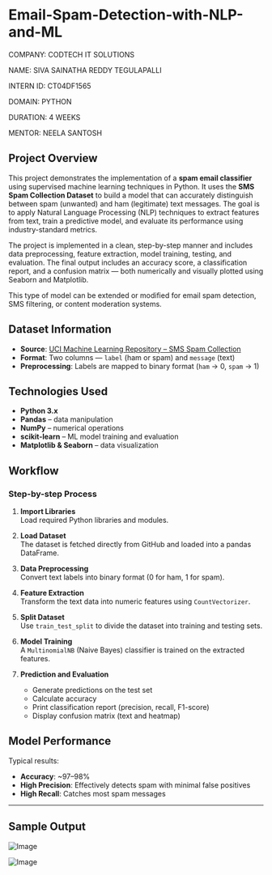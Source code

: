 # Email-Spam-Detection-with-NLP-and-ML
COMPANY: CODTECH IT SOLUTIONS

NAME: SIVA SAINATHA REDDY TEGULAPALLI

INTERN ID: CT04DF1565

DOMAIN: PYTHON

DURATION: 4 WEEKS

MENTOR: NEELA SANTOSH

## Project Overview

This project demonstrates the implementation of a **spam email classifier** using supervised machine learning techniques in Python. It uses the **SMS Spam Collection Dataset** to build a model that can accurately distinguish between spam (unwanted) and ham (legitimate) text messages. The goal is to apply Natural Language Processing (NLP) techniques to extract features from text, train a predictive model, and evaluate its performance using industry-standard metrics.

The project is implemented in a clean, step-by-step manner and includes data preprocessing, feature extraction, model training, testing, and evaluation. The final output includes an accuracy score, a classification report, and a confusion matrix — both numerically and visually plotted using Seaborn and Matplotlib.

This type of model can be extended or modified for email spam detection, SMS filtering, or content moderation systems.

## Dataset Information

- **Source**: [UCI Machine Learning Repository – SMS Spam Collection](https://archive.ics.uci.edu/ml/datasets/sms+spam+collection)
- **Format**: Two columns — `label` (ham or spam) and `message` (text)
- **Preprocessing**: Labels are mapped to binary format (`ham` → 0, `spam` → 1)

## Technologies Used

- **Python 3.x**
- **Pandas** – data manipulation
- **NumPy** – numerical operations
- **scikit-learn** – ML model training and evaluation
- **Matplotlib & Seaborn** – data visualization

## Workflow

### Step-by-step Process

1. **Import Libraries**  
   Load required Python libraries and modules.

2. **Load Dataset**  
   The dataset is fetched directly from GitHub and loaded into a pandas DataFrame.

3. **Data Preprocessing**  
   Convert text labels into binary format (0 for ham, 1 for spam).

4. **Feature Extraction**  
   Transform the text data into numeric features using `CountVectorizer`.

5. **Split Dataset**  
   Use `train_test_split` to divide the dataset into training and testing sets.

6. **Model Training**  
   A `MultinomialNB` (Naive Bayes) classifier is trained on the extracted features.

7. **Prediction and Evaluation**  
   - Generate predictions on the test set
   - Calculate accuracy
   - Print classification report (precision, recall, F1-score)
   - Display confusion matrix (text and heatmap)


## Model Performance

Typical results:
- **Accuracy**: ~97–98%
- **High Precision**: Effectively detects spam with minimal false positives
- **High Recall**: Catches most spam messages

---

## Sample Output
![Image](https://github.com/user-attachments/assets/1dfdadd6-aa34-4adf-917d-a8dcfd1d6cd2)

![Image](https://github.com/user-attachments/assets/3c433c60-74d7-41d5-91d0-d403b3cb1ef8)
